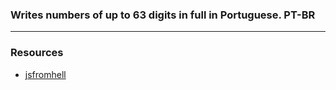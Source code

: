### Writes numbers of up to 63 digits in full in Portuguese. PT-BR

---

### Resources

- [jsfromhell](http://jsfromhell.com/pt/string/extenso)
